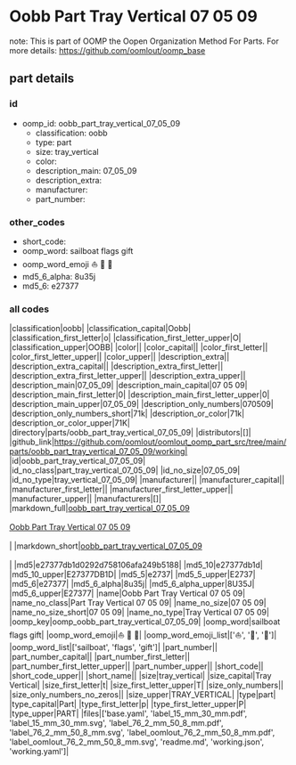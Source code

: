 # Oobb Part Tray Vertical 07 05 09  

note: This is part of OOMP the Oopen Organization Method For Parts. For more details: https://github.com/oomlout/oomp_base

##  part details





### id
* oomp_id: oobb_part_tray_vertical_07_05_09
  * classification: oobb
  * type: part
  * size: tray_vertical
  * color: 
  * description_main: 07_05_09
  * description_extra: 
  * manufacturer: 
  * part_number: 

### other_codes
* short_code: 
* oomp_word: sailboat flags gift
* oomp_word_emoji :sailboat: :flags: :gift:
* md5_6_alpha: 8u35j
* md5_6: e27377

### all codes 
|classification|oobb|
|classification_capital|Oobb|
|classification_first_letter|o|
|classification_first_letter_upper|O|
|classification_upper|OOBB|
|color||
|color_capital||
|color_first_letter||
|color_first_letter_upper||
|color_upper||
|description_extra||
|description_extra_capital||
|description_extra_first_letter||
|description_extra_first_letter_upper||
|description_extra_upper||
|description_main|07_05_09|
|description_main_capital|07 05 09|
|description_main_first_letter|0|
|description_main_first_letter_upper|0|
|description_main_upper|07_05_09|
|description_only_numbers|070509|
|description_only_numbers_short|71k|
|description_or_color|71k|
|description_or_color_upper|71K|
|directory|parts/oobb_part_tray_vertical_07_05_09|
|distributors|[]|
|github_link|https://github.com/oomlout/oomlout_oomp_part_src/tree/main/parts/oobb_part_tray_vertical_07_05_09/working|
|id|oobb_part_tray_vertical_07_05_09|
|id_no_class|part_tray_vertical_07_05_09|
|id_no_size|07_05_09|
|id_no_type|tray_vertical_07_05_09|
|manufacturer||
|manufacturer_capital||
|manufacturer_first_letter||
|manufacturer_first_letter_upper||
|manufacturer_upper||
|manufacturers|[]|
|markdown_full|[oobb_part_tray_vertical_07_05_09](https://github.com/oomlout/oomlout_oomp_part_src/tree/main/parts/oobb_part_tray_vertical_07_05_09/working)<br>[](https://github.com/oomlout/oomlout_oomp_part_src/tree/main/parts/oobb_part_tray_vertical_07_05_09/working)<br>[Oobb Part Tray Vertical 07 05 09](https://github.com/oomlout/oomlout_oomp_part_src/tree/main/parts/oobb_part_tray_vertical_07_05_09/working)<br><br>|
|markdown_short|[oobb_part_tray_vertical_07_05_09](https://github.com/oomlout/oomlout_oomp_part_src/tree/main/parts/oobb_part_tray_vertical_07_05_09/working)<br><br>|
|md5|e27377db1d0292d758106afa249b5188|
|md5_10|e27377db1d|
|md5_10_upper|E27377DB1D|
|md5_5|e2737|
|md5_5_upper|E2737|
|md5_6|e27377|
|md5_6_alpha|8u35j|
|md5_6_alpha_upper|8U35J|
|md5_6_upper|E27377|
|name|Oobb Part Tray Vertical 07 05 09|
|name_no_class|Part Tray Vertical 07 05 09|
|name_no_size|07 05 09|
|name_no_size_short|07 05 09|
|name_no_type|Tray Vertical 07 05 09|
|oomp_key|oomp_oobb_part_tray_vertical_07_05_09|
|oomp_word|sailboat flags gift|
|oomp_word_emoji|:sailboat: :flags: :gift:|
|oomp_word_emoji_list|[':sailboat:', ':flags:', ':gift:']|
|oomp_word_list|['sailboat', 'flags', 'gift']|
|part_number||
|part_number_capital||
|part_number_first_letter||
|part_number_first_letter_upper||
|part_number_upper||
|short_code||
|short_code_upper||
|short_name||
|size|tray_vertical|
|size_capital|Tray Vertical|
|size_first_letter|t|
|size_first_letter_upper|T|
|size_only_numbers||
|size_only_numbers_no_zeros||
|size_upper|TRAY_VERTICAL|
|type|part|
|type_capital|Part|
|type_first_letter|p|
|type_first_letter_upper|P|
|type_upper|PART|
|files|['base.yaml', 'label_15_mm_30_mm.pdf', 'label_15_mm_30_mm.svg', 'label_76_2_mm_50_8_mm.pdf', 'label_76_2_mm_50_8_mm.svg', 'label_oomlout_76_2_mm_50_8_mm.pdf', 'label_oomlout_76_2_mm_50_8_mm.svg', 'readme.md', 'working.json', 'working.yaml']|
